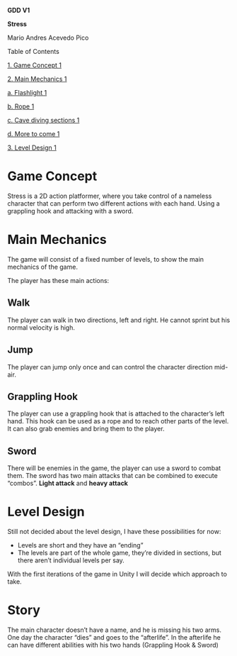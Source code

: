 **GDD V1**

**Stress**

Mario Andres Acevedo Pico

Table of Contents

[1\. Game Concept 1](#_Toc198664584)

[2\. Main Mechanics 1](#_Toc198664585)

[a. Flashlight 1](#_Toc198664586)

[b. Rope 1](#_Toc198664587)

[c. Cave diving sections 1](#_Toc198664588)

[d. More to come 1](#_Toc198664589)

[3\. Level Design 1](#_Toc198664590)

# Game Concept

Stress is a 2D action platformer, where you take control of a nameless character that can perform two different actions with each hand. Using a grappling hook and attacking with a sword.

# Main Mechanics

The game will consist of a fixed number of levels, to show the main mechanics of the game.

The player has these main actions:

## Walk

The player can walk in two directions, left and right. He cannot sprint but his normal velocity is high.

## Jump

The player can jump only once and can control the character direction mid-air.

## Grappling Hook

The player can use a grappling hook that is attached to the character’s left hand. This hook can be used as a rope and to reach other parts of the level. It can also grab enemies and bring them to the player.

## Sword

There will be enemies in the game, the player can use a sword to combat them. The sword has two main attacks that can be combined to execute “combos”. **Light attack** and **heavy attack**

# Level Design

Still not decided about the level design, I have these possibilities for now:

- Levels are short and they have an “ending”
- The levels are part of the whole game, they’re divided in sections, but there aren’t individual levels per say.

With the first iterations of the game in Unity I will decide which approach to take.

# Story

The main character doesn’t have a name, and he is missing his two arms. One day the character “dies” and goes to the “afterlife”. In the afterlife he can have different abilities with his two hands (Grappling Hook & Sword)